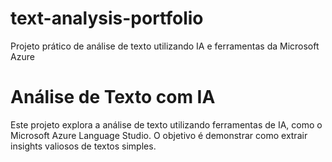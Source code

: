 # text-analysis-portfolio
Projeto prático de análise de texto utilizando IA e ferramentas da Microsoft Azure
# Análise de Texto com IA

Este projeto explora a análise de texto utilizando ferramentas de IA, como o Microsoft Azure Language Studio. O objetivo é demonstrar como extrair insights valiosos de textos simples.

